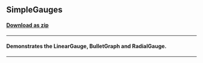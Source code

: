 ## SimpleGauges
#### [Download as zip](https://grapecity.github.io/DownGit/#/home?url=https://github.com/GrapeCity/ComponentOne-WPF-Samples/tree/master/NET_8/Gauge/SimpleGauges)
____
#### Demonstrates the LinearGauge, BulletGraph and RadialGauge.
____
